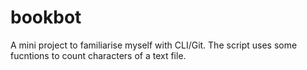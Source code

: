 # bookbot
A mini project to familiarise myself with CLI/Git. The script uses some fucntions to count characters of a text file. 
